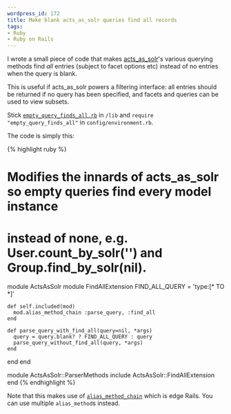 ```yaml
--- 
wordpress_id: 172
title: Make blank acts_as_solr queries find all records
tags: 
- Ruby
- Ruby on Rails
---
```

I wrote a small piece of code that makes <a href="http://acts_as_solr.railsfreaks.com/">acts_as_solr</a>'s various querying methods find <em>all</em> entries (subject to facet options etc) instead of no entries when the query is blank.

This is useful if acts_as_solr powers a filtering interface: all entries should be returned if no query has been specified, and facets and queries can be used to view subsets.

<!--more-->

Stick <code><a href="http://henrik.nyh.se/uploads/empty_query_finds_all.rb">empty_query_finds_all.rb</a></code> in <code>/lib</code> and <code>require "empty_query_finds_all"</code> in <code>config/environment.rb</code>.

The code is simply this:

{% highlight ruby %}
# Modifies the innards of acts_as_solr so empty queries find every model instance
# instead of none, e.g. User.count_by_solr('') and Group.find_by_solr(nil).

module ActsAsSolr
  module FindAllExtension
    FIND_ALL_QUERY = 'type:[* TO *]'
    
    def self.included(mod)
      mod.alias_method_chain :parse_query, :find_all
    end

    def parse_query_with_find_all(query=nil, *args)
      query = query.blank? ? FIND_ALL_QUERY : query
      parse_query_without_find_all(query, *args)
    end

  end
end

module ActsAsSolr::ParserMethods
  include ActsAsSolr::FindAllExtension
end
{% endhighlight %}

Note that this makes use of <code><a href="http://weblog.rubyonrails.org/2006/4/26/new-in-rails-module-alias_method_chain">alias_method_chain</a></code> which is edge Rails. You can use multiple <code>alias_method</code>s instead.

